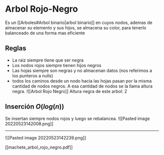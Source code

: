 # Arbol Rojo-Negro
Es un [[Arboles#Arbol binario|arbol binario]] en cuyos nodos, ademas de almacenar su elemento y sus hijos, se almacena su color, para tenerlo balanceado de una forma mas eficiente

## Reglas
- La raiz siempre tiene que ser negra
- Los nodos rojos siempre tienen hijos negros
- Las hojas siempre son negras y no almacenan datos (nos referimos a los punteros a nulls)
- todos los caminos desde un nodo hacia las hojas pasan por la misma cantidad de nodos negros. A esa cantidad de nodos se la llama altura negra.
![[Arbol Rojo Negro]]
Altura negra de este arbol: 2

## Inserción $O(log(n))$ 
Se insertan siempre nodos rojos y luego se rebalancea.
![[Pasted image 20220523142008.png]]

---
![[Pasted image 20220523142239.png]]

[[machete_arbol_rojo_negro.pdf]]